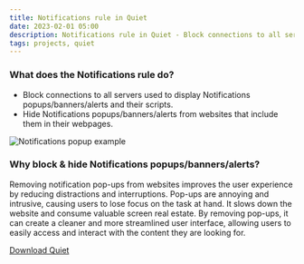 ```yaml
---
title: Notifications rule in Quiet
date: 2023-02-01 05:00
description: Notifications rule in Quiet - Block connections to all servers used to display Notifications popups/banners/alerts and their scripts. Hide Notifications popups/banners/alerts from websites that include them in their webpages
tags: projects, quiet
---
```


### What does the Notifications rule do?

- Block connections to all servers used to display Notifications popups/banners/alerts and their scripts.
- Hide Notifications popups/banners/alerts from websites that include them in their webpages.

![Notifications popup example](assets/quiet/help/quiet-rule-notifications.png)


### Why block & hide Notifications popups/banners/alerts?

Removing notification pop-ups from websites improves the user experience by reducing distractions and interruptions. Pop-ups are annoying and intrusive, causing users to lose focus on the task at hand. It slows down the website and consume valuable screen real estate. By removing pop-ups, it can create a cleaner and more streamlined user interface, allowing users to easily access and interact with the content they are looking for.

[Download Quiet](https://apps.apple.com/app/apple-store/id1441525727?pt=119418684&ct=QuietRuleNotifications&mt=8)
